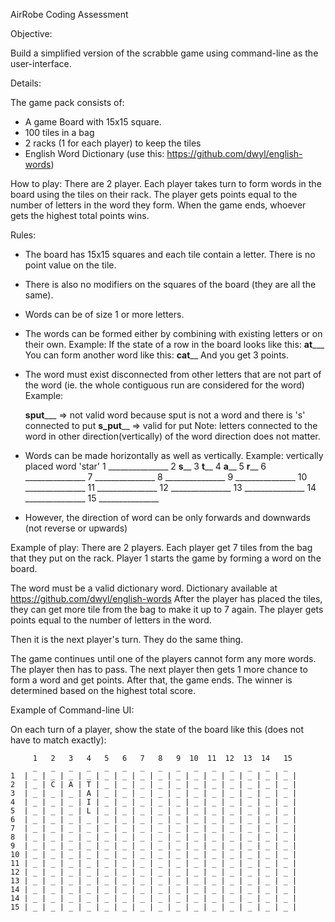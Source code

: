 AirRobe Coding Assessment

Objective:

Build a simplified version of the scrabble game using command-line as the user-interface.

Details:

The game pack consists of:
  * A game Board with 15x15 square.
  * 100 tiles in a bag
  * 2 racks (1 for each player) to keep the tiles
  * English Word Dictionary (use this: https://github.com/dwyl/english-words)

How to play:
  There are 2 player. Each player takes turn to form words in the board using the tiles on their rack.
  The player gets points equal to the number of letters in the word they form.
  When the game ends, whoever gets the highest total points wins.

Rules:
 * The board has 15x15 squares and each tile contain a letter. There is no point value on the tile.
 * There is also no modifiers on the squares of the board (they are all the same).
 * Words can be of size 1 or more letters.
 * The words can be formed either by combining with existing letters or on their own.
    Example:
      If the state of a row in the board looks like this:  ____at_______
      You can form another word like this:    ____cat______
      And you get 3 points.

 * The word must exist disconnected from other letters that are not part of the word (ie. the whole contiguous run are considered for the word)
    Example:

      ____sput_______ => not valid word because sput is not a word and there is 's' connected to put
      ____s_put______ => valid for put
      Note: letters connected to the word in other direction(vertically) of the word direction does not matter.

 * Words can be made horizontally as well as vertically.
    Example: vertically placed word 'star'
     1 _______________
     2 ______s________
     3 ______t________
     4 ______a________
     5 ______r________
     6 _______________
     7 _______________
     8 _______________
     9 _______________
    10 _______________
    11 _______________
    12 _______________
    13 _______________
    14 _______________
    15 _______________

  * However, the direction of word can be only forwards and downwards (not reverse or upwards)

Example of play:
 There are 2 players. Each player get 7 tiles from the bag that they put on the rack.
 Player 1 starts the game by forming a word on the board.

 The word must be a valid dictionary word. Dictionary available at https://github.com/dwyl/english-words
 After the player has placed the tiles, they can get  more tile from the bag to make it up to 7 again.
 The player gets points equal to the number of letters in the word.

 Then it is the next player's turn. They do the same thing.

 The game continues until one of the players cannot form any more words. The player then has to pass.
 The next player then gets 1 more chance to form a word and get points.
 After that, the game ends.
 The winner is determined based on the highest total score.


Example of Command-line UI:

On each turn of a player, show the state of the board like this (does not have to match exactly):

```
     1   2   3   4   5   6   7   8   9  10  11  12  13  14   15
     _   _   _   _   _   _   _   _   _   _   _   _   _   _   _
1  | _ | _ | _ | _ | _ | _ | _ | _ | _ | _ | _ | _ | _ | _ | _ |
2  | _ | C | A | T | _ | _ | _ | _ | _ | _ | _ | _ | _ | _ | _ |
3  | _ | _ | _ | A | _ | _ | _ | _ | _ | _ | _ | _ | _ | _ | _ |
4  | _ | _ | _ | I | _ | _ | _ | _ | _ | _ | _ | _ | _ | _ | _ |
5  | _ | _ | _ | L | _ | _ | _ | _ | _ | _ | _ | _ | _ | _ | _ |
6  | _ | _ | _ | _ | _ | _ | _ | _ | _ | _ | _ | _ | _ | _ | _ |
7  | _ | _ | _ | _ | _ | _ | _ | _ | _ | _ | _ | _ | _ | _ | _ |
8  | _ | _ | _ | _ | _ | _ | _ | _ | _ | _ | _ | _ | _ | _ | _ |
9  | _ | _ | _ | _ | _ | _ | _ | _ | _ | _ | _ | _ | _ | _ | _ |
10 | _ | _ | _ | _ | _ | _ | _ | _ | _ | _ | _ | _ | _ | _ | _ |
11 | _ | _ | _ | _ | _ | _ | _ | _ | _ | _ | _ | _ | _ | _ | _ |
12 | _ | _ | _ | _ | _ | _ | _ | _ | _ | _ | _ | _ | _ | _ | _ |
13 | _ | _ | _ | _ | _ | _ | _ | _ | _ | _ | _ | _ | _ | _ | _ |
14 | _ | _ | _ | _ | _ | _ | _ | _ | _ | _ | _ | _ | _ | _ | _ |
14 | _ | _ | _ | _ | _ | _ | _ | _ | _ | _ | _ | _ | _ | _ | _ |
15 | _ | _ | _ | _ | _ | _ | _ | _ | _ | _ | _ | _ | _ | _ | _ |
```
